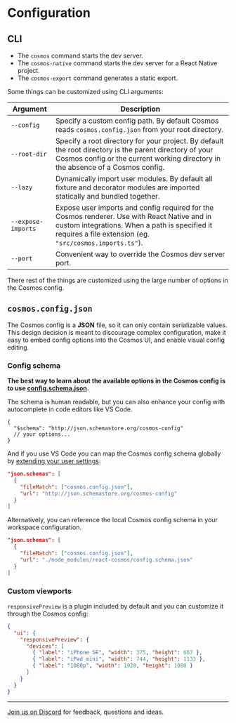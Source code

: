 # Configuration

## CLI

- The `cosmos` command starts the dev server.
- The `cosmos-native` command starts the dev server for a React Native project.
- The `cosmos-export` command generates a static export.

Some things can be customized using CLI arguments:

| Argument                             | Description                                                                                                                                                                                               |
| ------------------------------------ | --------------------------------------------------------------------------------------------------------------------------------------------------------------------------------------------------------- |
| `--config`                           | Specify a custom config path. By default Cosmos reads `cosmos.config.json` from your root directory.                                                                                                      |
| `--root-dir`                         | Specify a root directory for your project. By default the root directory is the parent directory of your Cosmos config or the current working directory in the absence of a Cosmos config.                |
| `--lazy`                             | Dynamically import user modules. By default all fixture and decorator modules are imported statically and bundled together.                                                                               |
| <div nowrap>`--expose-imports`</div> | Expose user imports and config required for the Cosmos renderer. Use with React Native and in custom integrations. When a path is specified it requires a file extension (eg. `"src/cosmos.imports.ts"`). |
| `--port`                             | Convenient way to override the Cosmos dev server port.                                                                                                                                                    |

There rest of the things are customized using the large number of options in the Cosmos config.

## `cosmos.config.json`

The Cosmos config is a **JSON** file, so it can only contain serializable values. This design decision is meant to discourage complex configuration, make it easy to embed config options into the Cosmos UI, and enable visual config editing.

### Config schema

**The best way to learn about the available options in the Cosmos config is to use [config.schema.json](../../packages/react-cosmos/config.schema.json).**

The schema is human readable, but you can also enhance your config with autocomplete in code editors like VS Code.

```jsonc
{
  "$schema": "http://json.schemastore.org/cosmos-config"
  // your options...
}
```

And if you use VS Code you can map the Cosmos config schema globally by [extending your user settings](https://code.visualstudio.com/docs/languages/json#_mapping-in-the-user-settings).

```json
"json.schemas": [
  {
    "fileMatch": ["cosmos.config.json"],
    "url": "http://json.schemastore.org/cosmos-config"
  }
]
```

Alternatively, you can reference the local Cosmos config schema in your workspace configuration.

```json
"json.schemas": [
  {
    "fileMatch": ["cosmos.config.json"],
    "url": "./node_modules/react-cosmos/config.schema.json"
  }
]
```

### Custom viewports

`responsivePreview` is a plugin included by default and you can customize it through the Cosmos config:

```json
{
  "ui": {
    "responsivePreview": {
      "devices": [
        { "label": "iPhone SE", "width": 375, "height": 667 },
        { "label": "iPad mini", "width": 744, "height": 1133 },
        { "label": "1080p", "width": 1920, "height": 1080 }
      ]
    }
  }
}
```

---

[Join us on Discord](https://discord.gg/3X95VgfnW5) for feedback, questions and ideas.
